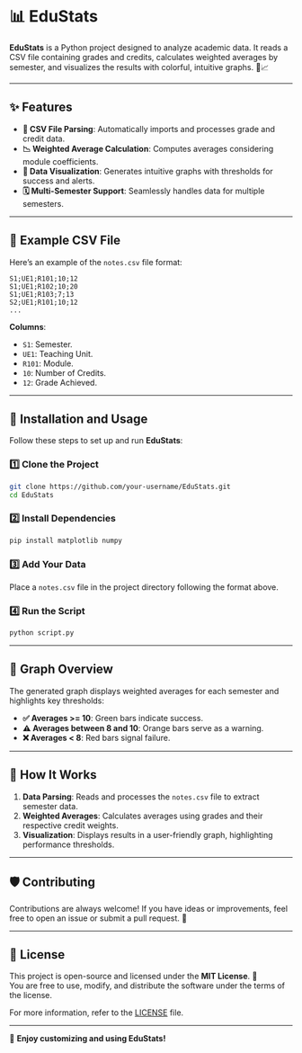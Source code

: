 # 📊 EduStats

**EduStats** is a Python project designed to analyze academic data. It reads a CSV file containing grades and credits, calculates weighted averages by semester, and visualizes the results with colorful, intuitive graphs. 🎨📈  

---

## ✨ Features
- **📂 CSV File Parsing**: Automatically imports and processes grade and credit data.
- **📉 Weighted Average Calculation**: Computes averages considering module coefficients.
- **🎨 Data Visualization**: Generates intuitive graphs with thresholds for success and alerts.
- **🗓 Multi-Semester Support**: Seamlessly handles data for multiple semesters.

---

## 📂 Example CSV File
Here’s an example of the `notes.csv` file format:  

```
S1;UE1;R101;10;12
S1;UE1;R102;10;20
S1;UE1;R103;7;13
S2;UE1;R101;10;12
...
```

**Columns**:
- `S1`: Semester.
- `UE1`: Teaching Unit.
- `R101`: Module.
- `10`: Number of Credits.
- `12`: Grade Achieved.

---

## 🚀 Installation and Usage

Follow these steps to set up and run **EduStats**:

### 1️⃣ Clone the Project
```bash
git clone https://github.com/your-username/EduStats.git
cd EduStats
```

### 2️⃣ Install Dependencies
```bash
pip install matplotlib numpy
```

### 3️⃣ Add Your Data
Place a `notes.csv` file in the project directory following the format above.

### 4️⃣ Run the Script
```bash
python script.py
```

---

## 🎨 Graph Overview

The generated graph displays weighted averages for each semester and highlights key thresholds:  
- **✅ Averages >= 10**: Green bars indicate success.  
- **⚠️ Averages between 8 and 10**: Orange bars serve as a warning.  
- **❌ Averages < 8**: Red bars signal failure.  

---

## 🤔 How It Works
1. **Data Parsing**: Reads and processes the `notes.csv` file to extract semester data.  
2. **Weighted Averages**: Calculates averages using grades and their respective credit weights.  
3. **Visualization**: Displays results in a user-friendly graph, highlighting performance thresholds.  

---

## 🛡 Contributing

Contributions are always welcome! If you have ideas or improvements, feel free to open an issue or submit a pull request. 🙌  

---

## 📜 **License**  

This project is open-source and licensed under the **MIT License**. 📄  
You are free to use, modify, and distribute the software under the terms of the license.  

For more information, refer to the [LICENSE](./LICENSE) file.  

---  

🎉 **Enjoy customizing and using EduStats!**  